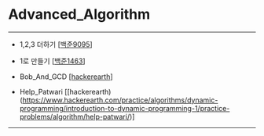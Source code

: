 # Advanced_Algorithm
----------------------------------------------
  * 1,2,3 더하기 [[백준9095](https://www.acmicpc.net/problem/9095)]
  
  * 1로 만들기 [[백준1463](https://www.acmicpc.net/problem/1463)]
  
  * Bob_And_GCD [[hackerearth](https://www.hackerearth.com/practice/algorithms/greedy/basics-of-greedy-algorithms/practice-problems/algorithm/bob-and-gcd-d6d86b3b/)]
  
  * Help_Patwari [[hackerearth)(https://www.hackerearth.com/practice/algorithms/dynamic-programming/introduction-to-dynamic-programming-1/practice-problems/algorithm/help-patwari/)]
  
--------------------------------------------------
